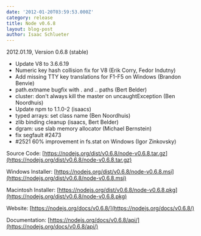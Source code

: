 ```yaml
---
date: '2012-01-20T03:59:53.000Z'
category: release
title: Node v0.6.8
layout: blog-post
author: Isaac Schlueter
---
```


2012.01.19, Version 0.6.8 (stable)

- Update V8 to 3.6.6.19
- Numeric key hash collision fix for V8 (Erik Corry, Fedor Indutny)
- Add missing TTY key translations for F1-F5 on Windows (Brandon Benvie)
- path.extname bugfix with . and .. paths (Bert Belder)
- cluster: don't always kill the master on uncaughtException (Ben Noordhuis)
- Update npm to 1.1.0-2 (isaacs)
- typed arrays: set class name (Ben Noordhuis)
- zlib binding cleanup (isaacs, Bert Belder)
- dgram: use slab memory allocator (Michael Bernstein)
- fix segfault #2473
- #2521 60% improvement in fs.stat on Windows (Igor Zinkovsky)

Source Code: [https://nodejs.org/dist/v0.6.8/node-v0.6.8.tar.gz](https://nodejs.org/dist/v0.6.8/node-v0.6.8.tar.gz)

Windows Installer: [https://nodejs.org/dist/v0.6.8/node-v0.6.8.msi](https://nodejs.org/dist/v0.6.8/node-v0.6.8.msi)

Macintosh Installer: [https://nodejs.org/dist/v0.6.8/node-v0.6.8.pkg](https://nodejs.org/dist/v0.6.8/node-v0.6.8.pkg)

Website: [https://nodejs.org/docs/v0.6.8/](https://nodejs.org/docs/v0.6.8/)

Documentation: [https://nodejs.org/docs/v0.6.8/api/](https://nodejs.org/docs/v0.6.8/api/)
